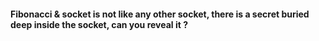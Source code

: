 #### Fibonacci & socket is not like any other socket, there is a secret buried deep inside the socket, can you reveal it ?
